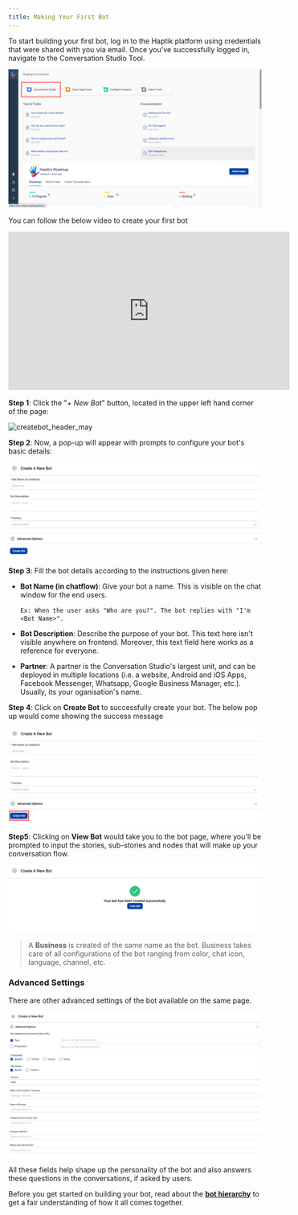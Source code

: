 ```yaml
---
title: Making Your First Bot
---
```


To start building your first bot, log in to the Haptik platform using credentials that were shared with you via email. Once you've successfully logged in, navigate to the Conversation Studio Tool. 

![Menu](assets/conversationstudiohomescreen.png)

You can follow the below video to create your first bot

<iframe width="560" height="315" src="https://www.youtube.com/embed/8NbUvvX2gEY" frameborder="0" allow="accelerometer; autoplay; clipboard-write; encrypted-media; gyroscope; picture-in-picture" allowfullscreen></iframe>
<p></p>

**Step 1**: Click the "*+ New Bot*" button, located in the upper left hand corner of the page:

![createbot_header_may](/assets/createbot_header_may.png)

**Step 2**: Now, a pop-up will appear with prompts to configure your bot's basic details:

![createbot_popup_may](/assets/CreateBotPopup.png)

**Step 3**: Fill the bot details according to the instructions given here:

- **Bot Name (in chatflow)**: Give your bot a name. This is visible on the chat window for the end users. 

      Ex: When the user asks "Who are you?". The bot replies with "I'm <Bot Name>". 

- **Bot Description**: Describe the purpose of your bot. This text here isn't visible anywhere on frontend. Moreover, this text field here works as a reference for everyone.

- **Partner**: A partner is the Conversation Studio's largest unit, and can be deployed in multiple locations (i.e. a website, Android and iOS Apps, Facebook Messenger, Whatsapp, Google Business Manager, etc.). Usually, its your oganisation's name.

**Step 4**: Click on **Create Bot** to successfully create your bot. The below pop up would come showing the success message

![createbotbutton](/assets/CreateBotButton.png)

**Step5**: Clicking on **View Bot** would take you to the bot page, where you'll be prompted to input the stories, sub-stories and nodes that will make up your conversation flow.

![viewbot](/assets/ViewBot.png)

> A **Business** is created of the same name as the bot. Business takes care of all configurations of the bot ranging from color, chat icon, language, channel, etc.

### Advanced Settings

There are other advanced settings of the bot available on the same page.

![AdvanceSettings](/assets/AdvanceSettings.png)

All these fields help shape up the personality of the bot and also answers these questions in the conversations, if asked by users.

Before you get started on building your bot, read about the [**bot hierarchy**](https://docs.haptik.ai/bot-builder/basic/bot-hierarchy) to get a fair understanding of how it all comes together.
